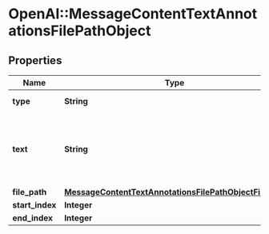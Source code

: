 # OpenAI::MessageContentTextAnnotationsFilePathObject

## Properties
Name | Type | Description | Notes
------------ | ------------- | ------------- | -------------
**type** | **String** | Always &#x60;file_path&#x60;. | 
**text** | **String** | The text in the message content that needs to be replaced. | 
**file_path** | [**MessageContentTextAnnotationsFilePathObjectFilePath**](MessageContentTextAnnotationsFilePathObjectFilePath.md) |  | 
**start_index** | **Integer** |  | 
**end_index** | **Integer** |  | 

